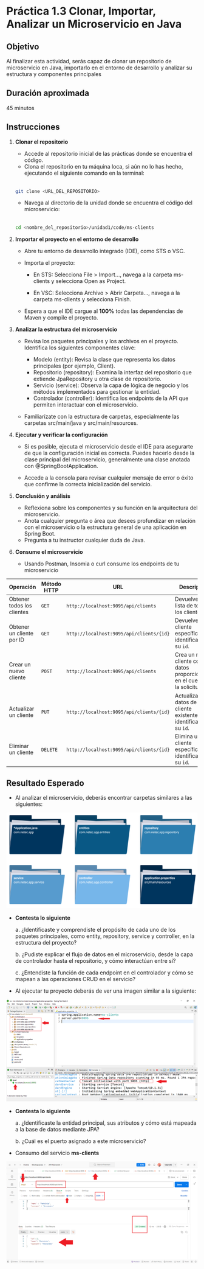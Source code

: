 # Práctica 1.3 Clonar, Importar, Analizar un Microservicio en Java

## Objetivo

Al finalizar esta actividad, serás capaz de clonar un repositorio de microservicio en Java, importarlo en el entorno de desarrollo y analizar su estructura y componentes principales

## Duración aproximada

45 minutos

## Instrucciones

1. **Clonar el repositorio**

    - Accede al repositorio inicial de las prácticas donde se encuentra el código.
    - Clona el repositorio en tu máquina loca, si aún no lo has hecho, ejecutando el siguiente comando en la terminal:

    ```bash
    
    git clone <URL_DEL_REPOSITORIO>
    ```

    - Navega al directorio de la unidad donde se encuentra el código del microservicio:

    ```bash
    
    cd <nombre_del_repositorio>/unidad1/code/ms-clients
    ```


2. **Importar el proyecto en el entorno de desarrollo**

    - Abre tu entorno de desarrollo integrado (IDE), como STS o VSC.
    - Importa el proyecto:
        - En STS: Selecciona File > Import..., navega a la carpeta ms-clients y selecciona Open as Project.

        - En VSC: Selecciona Archivo > Abrir Carpeta..., navega a la carpeta ms-clients y selecciona Finish.

    - Espera a que el IDE cargue al **100%** todas las dependencias de Maven y compile el proyecto.



3. **Analizar la estructura del microservicio**

    - Revisa los paquetes principales y los archivos en el proyecto. Identifica los siguientes componentes clave:

        - Modelo (entity): Revisa la clase que representa los datos principales (por ejemplo, Client).
        - Repositorio (repository): Examina la interfaz del repositorio que extiende JpaRepository u otra clase de repositorio.
        - Servicio (service): Observa la capa de lógica de negocio y los métodos implementados para gestionar la entidad.
        - Controlador (controller): Identifica los endpoints de la API que permiten interactuar con el microservicio.

    - Familiarízate con la estructura de carpetas, especialmente las carpetas src/main/java y src/main/resources.



4. **Ejecutar y verificar la configuración**

    - Si es posible, ejecuta el microservicio desde el IDE para asegurarte de que la configuración inicial es correcta. Puedes hacerlo desde la clase principal del microservicio, generalmente una clase anotada con @SpringBootApplication.
    
    - Accede a la consola para revisar cualquier mensaje de error o éxito que confirme la correcta inicialización del servicio.

5. **Conclusión y análisis**

    - Reflexiona sobre los componentes y su función en la arquitectura del microservicio.
    - Anota cualquier pregunta o área que desees profundizar en relación con el microservicio o la estructura general de una aplicación en Spring Boot. 
    - Pregunta a tu instructor cualquier duda de Java.


6. **Consume el microservicio**

    - Usando Postman, Insomia o curl consume los endpoints de tu microservicio

| **Operación**                | **Método HTTP** | **URL**                                      | **Descripción**                                                |
|------------------------------|-----------------|----------------------------------------------|----------------------------------------------------------------|
| Obtener todos los clientes   | `GET`           | `http://localhost:9095/api/clients`          | Devuelve una lista de todos los clientes.                       |
| Obtener un cliente por ID    | `GET`           | `http://localhost:9095/api/clients/{id}`     | Devuelve un cliente específico, identificado por su `id`.       |
| Crear un nuevo cliente       | `POST`          | `http://localhost:9095/api/clients`          | Crea un nuevo cliente con los datos proporcionados en el cuerpo de la solicitud. |
| Actualizar un cliente        | `PUT`           | `http://localhost:9095/api/clients/{id}`     | Actualiza los datos de un cliente existente, identificado por su `id`. |
| Eliminar un cliente          | `DELETE`        | `http://localhost:9095/api/clients/{id}`     | Elimina un cliente específico, identificado por su `id`.        |

 

## Resultado Esperado

- Al analizar el microservicio, deberás encontrar carpetas similares a las siguientes:


![docker](../images/u1_3_2.png)



- **Contesta lo siguiente**

    a. ¿Identificaste y comprendiste el propósito de cada uno de los paquetes principales, como entity, repository, service y controller, en la estructura del proyecto?

    b. ¿Pudiste explicar el flujo de datos en el microservicio, desde la capa de controlador hasta el repositorio, y cómo interactúan entre sí?

    c. ¿Entendiste la función de cada endpoint en el controlador y cómo se mapean a las operaciones CRUD en el servicio?



- Al ejecutar tu proyecto deberás de ver una imagen similar a la siguiente:


![docker](../images/u1_3_1.png)

 
- **Contesta lo siguiente**

    a. ¿Identificaste la entidad principal, sus atributos y cómo está mapeada a la base de datos mediante JPA?

    b. ¿Cuál es el puerto asignado a este microservicio?


- Consumo del servicio **ms-clients**


![docker](../images/u1_3_3.png)
